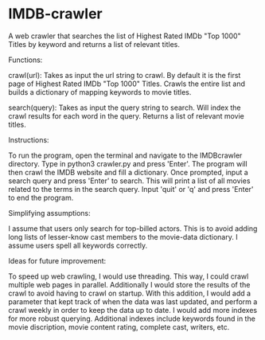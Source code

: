 # IMDB-crawler
A web crawler that searches the list of Highest Rated IMDb "Top 1000" Titles by keyword and returns a list of relevant titles.

Functions:

crawl(url):
Takes as input the url string to crawl. By default it is the first page of Highest Rated IMDb "Top 1000" Titles.
Crawls the entire list and builds a dictionary of mapping keywords to movie titles.

search(query):
Takes as input the query string to search.
Will index the crawl results for each word in the query. Returns a list of relevant movie titles.


Instructions:

To run the program, open the terminal and navigate to the IMDBcrawler directory.
Type in python3 crawler.py and press 'Enter'.
The program will then crawl the IMDB website and fill a dictionary.
Once prompted, input a search query and press 'Enter' to search. This will print a list of all movies
related to the terms in the search query.
Input 'quit' or 'q' and press 'Enter' to end the program.


Simplifying assumptions:

I assume that users only search for top-billed actors. This is to avoid adding long lists of lesser-know cast members
to the movie-data dictionary.
I assume users spell all keywords correctly.


Ideas for future improvement:

To speed up web crawling, I would use threading. This way, I could crawl multiple web pages in parallel.
Additionally I would store the results of the crawl to avoid having to crawl on startup. With this addition, I would
add a parameter that kept track of when the data was last updated, and perform a crawl weekly in order to keep
the data up to date.
I would add more indexes for more robust querying. Additional indexes include keywords found in the movie discription,
movie content rating, complete cast, writers, etc.


